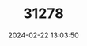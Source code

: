 ---
title: "31278"
category: "Pittosporum pauciflorum"
draft: false
date: 2024-02-22 13:03:50
languages:
  Chinese: ["shao hua hai tong"]
---